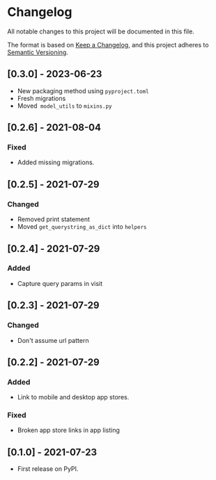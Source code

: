# Changelog
All notable changes to this project will be documented in this file.

The format is based on [Keep a Changelog](https://keepachangelog.com/en/1.0.0/),
and this project adheres to [Semantic Versioning](https://semver.org/spec/v2.0.0.html).


## [0.3.0] - 2023-06-23
- New packaging method using `pyproject.toml`
- Fresh migrations
- Moved` model_utils` to `mixins.py`

## [0.2.6] - 2021-08-04

### Fixed
- Added missing migrations.

## [0.2.5] - 2021-07-29

### Changed
- Removed print statement
- Moved `get_querystring_as_dict` into `helpers`

## [0.2.4] - 2021-07-29

### Added
- Capture query params in visit

## [0.2.3] - 2021-07-29

### Changed
- Don't assume url pattern

## [0.2.2] - 2021-07-29
### Added
- Link to mobile and desktop app stores.

### Fixed
- Broken app store links in app listing

## [0.1.0] - 2021-07-23
* First release on PyPI.
